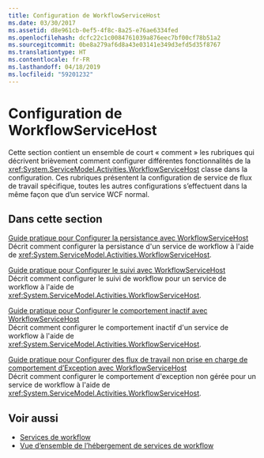```yaml
---
title: Configuration de WorkflowServiceHost
ms.date: 03/30/2017
ms.assetid: d8e961cb-0ef5-4f8c-8a25-e76ae6334fed
ms.openlocfilehash: dcfc22c1c0084761039a876eec7bf00cf78b51a2
ms.sourcegitcommit: 0be8a279af6d8a43e03141e349d3efd5d35f8767
ms.translationtype: HT
ms.contentlocale: fr-FR
ms.lasthandoff: 04/18/2019
ms.locfileid: "59201232"
---
```

# <a name="configuring-workflowservicehost"></a>Configuration de WorkflowServiceHost
Cette section contient un ensemble de court « comment » les rubriques qui décrivent brièvement comment configurer différentes fonctionnalités de la <xref:System.ServiceModel.Activities.WorkflowServiceHost> classe dans la configuration. Ces rubriques présentent la configuration de service de flux de travail spécifique, toutes les autres configurations s’effectuent dans la même façon que d’un service WCF normal.  
  
## <a name="in-this-section"></a>Dans cette section  
 [Guide pratique pour Configurer la persistance avec WorkflowServiceHost](../../../../docs/framework/wcf/feature-details/how-to-configure-persistence-with-workflowservicehost.md)  
 Décrit comment configurer la persistance d'un service de workflow à l'aide de <xref:System.ServiceModel.Activities.WorkflowServiceHost>.  
  
 [Guide pratique pour Configurer le suivi avec WorkflowServiceHost](../../../../docs/framework/wcf/feature-details/how-to-configure-tracking-with-workflowservicehost.md)  
 Décrit comment configurer le suivi de workflow pour un service de workflow à l'aide de <xref:System.ServiceModel.Activities.WorkflowServiceHost>.  
  
 [Guide pratique pour Configurer le comportement inactif avec WorkflowServiceHost](../../../../docs/framework/wcf/feature-details/how-to-configure-idle-behavior-with-workflowservicehost.md)  
 Décrit comment configurer le comportement inactif d'un service de workflow à l'aide de <xref:System.ServiceModel.Activities.WorkflowServiceHost>.  
  
 [Guide pratique pour Configurer des flux de travail non prise en charge de comportement d’Exception avec WorkflowServiceHost](../../../../docs/framework/wcf/feature-details/config-workflow-unhandled-exception-workflowservicehost.md)  
 Décrit comment configurer le comportement d'exception non gérée pour un service de workflow à l'aide de <xref:System.ServiceModel.Activities.WorkflowServiceHost>.  
  
## <a name="see-also"></a>Voir aussi

- [Services de workflow](../../../../docs/framework/wcf/feature-details/workflow-services.md)
- [Vue d’ensemble de l’hébergement de services de workflow](../../../../docs/framework/wcf/feature-details/hosting-workflow-services-overview.md)
